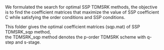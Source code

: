 We formulated the search for optimal SSP TDMSRK methods, the objective is to find the coefficient matrices that maximize the value of SSP coefficient C while satisfying the order conditions and SSP conditions.

This folder gives the optimal coefficient matrices (sqp.mat) of SSP TDMSRK_sqp method,  
the TDMSRK_sqp method denotes the p-order TDMSRK scheme with q-step and s-stage. 
